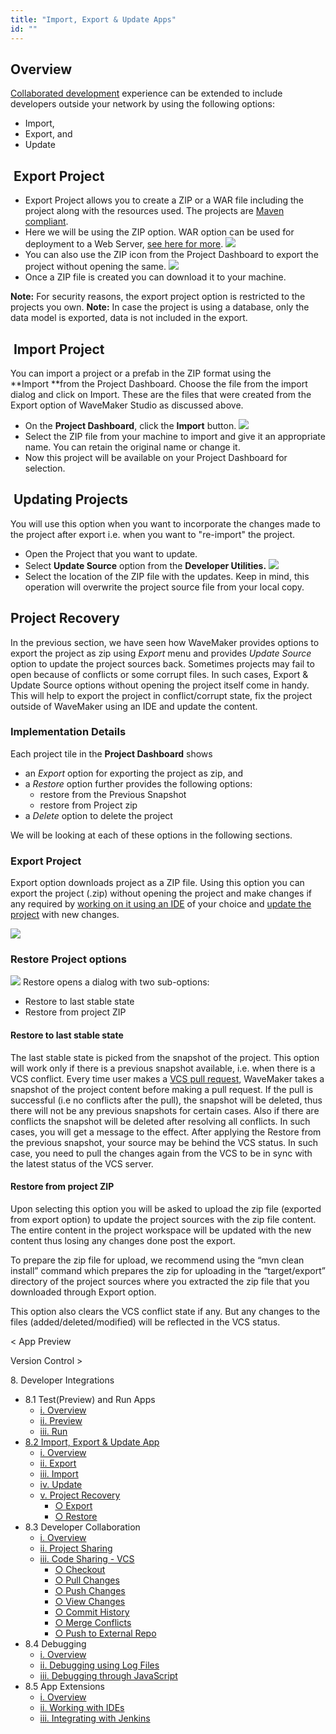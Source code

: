 ```yaml
---
title: "Import, Export & Update Apps"
id: ""
---
```


## Overview

[Collaborated development](/learn/app-development/dev-integration/developer-collaboration/) experience can be extended to include developers outside your network by using the following options:

- Import,
- Export, and
- Update

##  Export Project

- Export Project allows you to create a ZIP or a WAR file including the project along with the resources used. The projects are [Maven compliant](/learn/app-development/dev-integration/extending-application-using-ides/ "Extending the Application").
- Here we will be using the ZIP option. WAR option can be used for deployment to a Web Server, [see here for more](/learn/app-development/deployment/deployment-web-server/). [![](/learn/assets/export_project1.png)](/learn/assets/export_project1.png)
- You can also use the ZIP icon from the Project Dashboard to export the project without opening the same. [![](/learn/assets/export_project3.png)](/learn/assets/export_project3.png)
- Once a ZIP file is created you can download it to your machine.

**Note:** For security reasons, the export project option is restricted to the projects you own. **Note:** In case the project is using a database, only the data model is exported, data is not included in the export.

##  Import Project

You can import a project or a prefab in the ZIP format using the **Import **from the Project Dashboard. Choose the file from the import dialog and click on Import. These are the files that were created from the Export option of WaveMaker Studio as discussed above.

- On the **Project Dashboard**, click the **Import** button. [![](/learn/assets/import_project1.png)](/learn/assets/import_project1.png)
- Select the ZIP file from your machine to import and give it an appropriate name. You can retain the original name or change it.
- Now this project will be available on your Project Dashboard for selection.

##  Updating Projects

You will use this option when you want to incorporate the changes made to the project after export i.e. when you want to "re-import" the project.

- Open the Project that you want to update.
- Select **Update Source** option from the **Developer Utilities.** [![](/learn/assets/update_project1.png)](/learn/assets/update_project1.png)
- Select the location of the ZIP file with the updates. Keep in mind, this operation will overwrite the project source file from your local copy.

## Project Recovery

In the previous section, we have seen how WaveMaker provides options to export the project as zip using _Export_ menu and provides _Update Source_ option to update the project sources back. Sometimes projects may fail to open because of conflicts or some corrupt files. In such cases, Export & Update Source options without opening the project itself come in handy. This will help to export the project in conflict/corrupt state, fix the project outside of WaveMaker using an IDE and update the content.

### Implementation Details

Each project tile in the **Project Dashboard** shows

- an _Export_ option for exporting the project as zip, and
- a _Restore_ option further provides the following options:
    - restore from the Previous Snapshot
    - restore from Project zip
- a _Delete_ option to delete the project

We will be looking at each of these options in the following sections.

### Export Project

Export option downloads project as a ZIP file. Using this option you can export the project (.zip) without opening the project and make changes if any required by [working on it using an IDE](/learn/app-development/dev-integration/extending-application-using-ides/#steps) of your choice and [update the project](#update-project) with new changes.

[![](/learn/assets/export_project3.png)](/learn/assets/export_project3.png)

### Restore Project options

[![](/learn/assets/restore_project1.png)](/learn/assets/restore_project1.png) Restore opens a dialog with two sub-options:

- Restore to last stable state
- Restore from project ZIP

#### Restore to last stable state

The last stable state is picked from the snapshot of the project. This option will work only if there is a previous snapshot available, i.e. when there is a VCS conflict. Every time user makes a [VCS pull request](/learn/app-development/dev-integration/developer-collaboration/#pull-changes), WaveMaker takes a snapshot of the project content before making a pull request. If the pull is successful (i.e no conflicts after the pull), the snapshot will be deleted, thus there will not be any previous snapshots for certain cases. Also if there are conflicts the snapshot will be deleted after resolving all conflicts. In such cases, you will get a message to the effect. After applying the Restore from the previous snapshot, your source may be behind the VCS status. In such case, you need to pull the changes again from the VCS to be in sync with the latest status of the VCS server.

#### Restore from project ZIP

Upon selecting this option you will be asked to upload the zip file (exported from export option) to update the project sources with the zip file content. The entire content in the project workspace will be updated with the new content thus losing any changes done post the export.

To prepare the zip file for upload, we recommend using the “mvn clean install” command which prepares the zip for uploading in the “target/export” directory of the project sources where you extracted the zip file that you downloaded through Export option.

This option also clears the VCS conflict state if any. But any changes to the files (added/deleted/modified) will be reflected in the VCS status.

< App Preview

Version Control >

8\. Developer Integrations

- 8.1 Test(Preview) and Run Apps
    - [i. Overview](/learn/dev-integration/developer-tools/)
    - [ii. Preview](/learn/dev-integration/developer-tools/#preview)
    - [iii. Run](/learn/dev-integration/developer-tools/#run)
- [8.2 Import, Export & Update App](#)
    - [i. Overview](#)
    - [ii. Export](#export-project)
    - [iii. Import](#import-project)
    - [iv. Update](#update-project)
    - [v. Project Recovery](#project-recovery)
        - [○ Export](#export)
        - [○ Restore](#restore-project)
- 8.3 Developer Collaboration
    - [i. Overview](/learn/app-development/dev-integration/developer-collaboration/)
    - [ii. Project Sharing](/learn/app-development/dev-integration/developer-collaboration/#project-sharing)
    - [iii. Code Sharing - VCS](/learn/app-development/dev-integration/developer-collaboration/#vcs)
        - [○ Checkout](/learn/app-development/dev-integration/developer-collaboration/#checkout)
        - [○ Pull Changes](/learn/app-development/dev-integration/developer-collaboration/#pull-changes)
        - [○ Push Changes](/learn/app-development/dev-integration/developer-collaboration/#push-changes)
        - [○ View Changes](/learn/app-development/dev-integration/developer-collaboration/#view-changes)
        - [○ Commit History](/learn/app-development/dev-integration/developer-collaboration/#commit-history)
        - [○ Merge Conflicts](/learn/app-development/dev-integration/developer-collaboration/#merge-changes)
        - [○ Push to External Repo](/learn/app-development/dev-integration/developer-collaboration/#push-to-external-repo)
- 8.4 Debugging
    - [i. Overview](/learn/app-development/dev-integration/debugging/)
    - [ii. Debugging using Log Files](/learn/app-development/dev-integration/debugging/#logs)
    - [iii. Debugging through JavaScript](/learn/app-development/dev-integration/debugging/#javascript)
- 8.5 App Extensions
    - [i. Overview](/learn/dev-integration/extending-application-using-ides/)
    - [ii. Working with IDEs](/learn/dev-integration/extending-application-using-ides/#steps)
    - [iii. Integrating with Jenkins](/learn/dev-integration/extending-application-using-ides/#jenkins)
